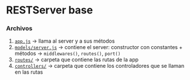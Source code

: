 # RESTServer base

### Archivos

1. [```app.js```](app.js) → llama al server y a sus métodos
2. [```models/server.js```](models/server.js) → contiene el server: constructor con constantes + métodos → ```middlewares()```, ```routes()```, ```port()```
3. [```routes/```](routes/) → carpeta que contiene las rutas de la app
4. [```controllers/```](controllers/) → carpeta que contiene los controladores que se llaman en las rutas




